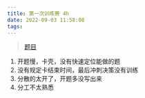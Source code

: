 ```yaml
---
title: 第一次训练赛 4h
date: 2022-09-03 11:58:08
tags:
---
```



> [题目](/download/practice.pdf)
1. 开题慢，卡壳，没有快速定位能做的题
2. 没有规定卡结束时间，最后冲刺决策没有训练
3. 分散的太开了，开题多没写出来
4. 分工不太熟悉  